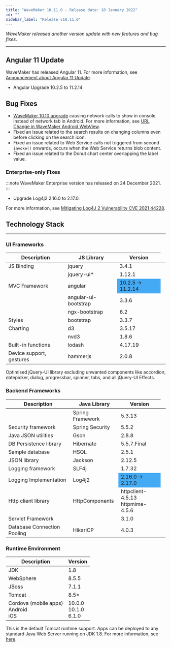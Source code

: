 ```yaml
---
title: "WaveMaker 10.11.0 - Release date: 10 January 2022"
id: ""
sidebar_label: "Release v10.11.0"
---
```

*WaveMaker released another version update with new features and bug fixes.*

---

## Angular 11 Update

WaveMaker has released Angular 11. For more information, see [Announcement about Angular 11 Update](/learn/blog/2021/12/17/angular-11-update).

- Angular Upgrade 10.2.5 to 11.2.14

## Bug Fixes

- [WaveMaker 10.10 upgrade](/learn/wavemaker-release-notes/v10-10-0) causing network calls to show in console instead of network tab in Android. For more information, see [URL Change in WaveMaker Android WebView](/learn/blog/2022/01/10/cordova-android-change-in-webview-url).
- Fixed an issue related to the search results on changing columns even before clicking on the search icon.
- Fixed an issue related to Web Service calls not triggered from second `invoke()` onwards, occurs when the Web Service returns blob content.
- Fixed an issue related to the Donut chart center overlapping the label value.

### Enterprise-only Fixes

:::note
WaveMaker Enterprise version has released on 24 December 2021.
:::

- Upgrade Log4j2 2.16.0 to 2.17.0.

For more information, see [Mitigating Log4J 2 Vulnerability CVE 2021 44228](/learn/blog/2021/12/13/zero-day-vulnerability).

## Technology Stack

---

### UI Frameworks

| Description | JS Library | Version |
| --- | --- | --- |
| JS Binding | jquery | 3.4.1 |
|  | jquery-ui* | 1.12.1 |
| MVC Framework | angular<td bgcolor="#44aaf4"> 10.2.5 -> 11.2.14
|  | angular-ui-bootstrap | 3.3.6 |
|  | ngx-bootstrap | 6.2 |
| Styles | bootstrap | 3.3.7 |
| Charting | d3 | 3.5.17 |
|  | nvd3 | 1.8.6 |
| Built-in functions | lodash | 4.17.19|
| Device support, gestures | hammerjs | 2.0.8 |

Optimised jQuery-UI library excluding unwanted components like accordion, datepicker, dialog, progressbar, spinner, tabs, and all jQuery-UI Effects.

### Backend Frameworks

| Description | Java Library | Version |
| --- | --- | --- |
|  | Spring Framework  |5.3.13|
| Security framework | Spring Security  | 5.5.2|
| Java JSON utilities | Gson  |  2.8.8|
| DB Persistence library | Hibernate | 5.5.7.Final|
| Sample database | HSQL | 2.5.1|
| JSON library | Jackson  |  2.12.5|
| Logging framework | SLF4j  |1.7.32 |
| Logging Implementation | Log4j2  <td bgcolor="#44aaf4">  2.16.0 -> 2.17.0|
| Http client library | HttpComponents | httpclient- 4.5.13 <br> httpmime- 4.5.6 |
| Servlet Framework |  | 3.1.0 |
|Database Connection Pooling | HikariCP | 4.0.3 |

### Runtime Environment

| Description | Version |
| --- | --- |
| JDK | 1.8 |
| WebSphere | 8.5.5 |
| JBoss | 7.1.1 |
| Tomcat | 8.5* |
| Cordova (mobile apps) <br> Android <br> iOS | 10.0.0 <br> 10.1.0  <br> 6.1.0 |

This is the default Tomcat runtime support. Apps can be deployed to any standard Java Web Server running on JDK 1.8. For more information, see [here](/learn/app-development/deployment/deployment-web-server).